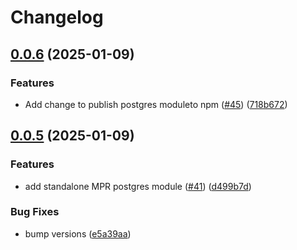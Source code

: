 # Changelog

## [0.0.6](https://github.com/2060-io/message-pickup-repository/compare/@2060.io/credo-ts-message-pickup-repository-pg@v0.0.5...@2060.io/credo-ts-message-pickup-repository-pg@v0.0.6) (2025-01-09)


### Features

* Add change to publish postgres moduleto npm ([#45](https://github.com/2060-io/message-pickup-repository/issues/45)) ([718b672](https://github.com/2060-io/message-pickup-repository/commit/718b6720934fc8d3a8dd5916c4417653a0226ae6))

## [0.0.5](https://github.com/2060-io/message-pickup-repository/compare/@2060.io/credo-ts-message-pickup-repository-pg-v0.0.1...@2060.io/credo-ts-message-pickup-repository-pg@v0.0.5) (2025-01-09)


### Features

* add standalone MPR postgres module ([#41](https://github.com/2060-io/message-pickup-repository/issues/41)) ([d499b7d](https://github.com/2060-io/message-pickup-repository/commit/d499b7d19fa4ad08ffdadad93b253f9ac2d6cf14))


### Bug Fixes

* bump versions ([e5a39aa](https://github.com/2060-io/message-pickup-repository/commit/e5a39aae66abb33c313f51c8cdb796f5a914400a))
